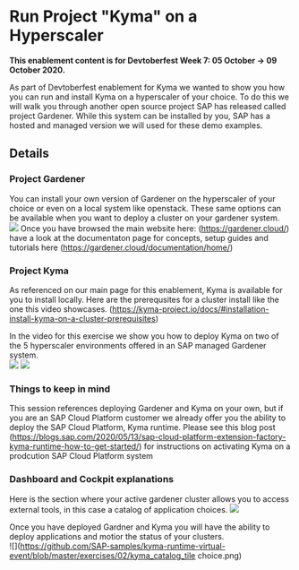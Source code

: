 # Run Project "Kyma" on a Hyperscaler

**This enablement content is for Devtoberfest Week 7: 05 October → 09 October 2020.**

As part of Devtoberfest enablement for Kyma we wanted to show you how you can run and install Kyma on a hyperscaler of your choice.  To do this we will walk you through another open source project SAP has released called project Gardener. While this system can be installed by you, SAP has a hosted and managed version we will used for these demo examples.

## Details

### Project Gardener

You can install your own version of Gardener on the hyperscaler of your choice or even on a local system like openstack.  These same options can be available when you want to deploy a cluster on your gardener system.  
![](https://github.com/SAP-samples/kyma-runtime-virtual-event/blob/master/exercises/02/gardener_cluster_deploy_types.png)
Once you have browsed the main website here: (https://gardener.cloud/) have a look at the documentaton page for concepts, setup guides and tutorials here (https://gardener.cloud/documentation/home/)



### Project Kyma

As referenced on our main page for this enablement, Kyma is available for you to install locally.  Here are the prerequsites for a cluster install like the one this video showcases. (https://kyma-project.io/docs/#installation-install-kyma-on-a-cluster-prerequisites) 

In the video for this exercise we show you how to deploy Kyma on two of the 5 hyperscaler environments offered in an SAP managed Gardener system.  
![](https://github.com/SAP-samples/kyma-runtime-virtual-event/blob/master/exercises/02/gardener_cluster_aws_status.png)
![](https://github.com/SAP-samples/kyma-runtime-virtual-event/blob/master/exercises/02/gardener_cluster_gcp_status.png)


### Things to keep in mind

This session references deploying Gardener and Kyma on your own, but if you are an SAP Cloud Platform customer we already offer you the ability to deploy the SAP Cloud Platform, Kyma runtime.  Please see this blog post (https://blogs.sap.com/2020/05/13/sap-cloud-platform-extension-factory-kyma-runtime-how-to-get-started/) for instructions on activating Kyma on a prodcution  SAP Cloud Platform system


### Dashboard and Cockpit explanations

Here is the section where your active gardener cluster allows you to access external tools, in this case a catalog of application choices.
![](https://github.com/SAP-samples/kyma-runtime-virtual-event/blob/master/exercises/02/gardener_cluster_external_service_catalog.png)


Once you have deployed Gardner and Kyma you will have the ability to deploy applications and motior the status of your clusters.  
![](https://github.com/SAP-samples/kyma-runtime-virtual-event/blob/master/exercises/02/kyma_catalog_tile choice.png)

